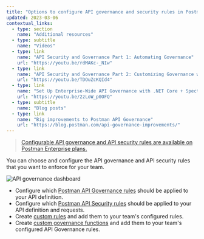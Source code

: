 ```yaml
---
title: "Options to configure API governance and security rules in Postman"
updated: 2023-03-06
contextual_links:
  - type: section
    name: "Additional resources"
  - type: subtitle
    name: "Videos"
  - type: link
    name: "API Security and Governance Part 1: Automating Governance"
    url: "https://youtu.be/rdMAKc-_NIw"
  - type: link
    name: "API Security and Governance Part 2: Customizing Governance with Spectral Rulesets"
    url: "https://youtu.be/TDOuZcKQId4"
  - type: link
    name: "Set Up Enterprise-Wide API Governance with .NET Core + Spectral | Postman Enterprise"
    url: "https://youtu.be/2zLoW_p0OFQ"
  - type: subtitle
    name: "Blog posts"
  - type: link
    name: "Big improvements to Postman API Governance"
    url: "https://blog.postman.com/api-governance-improvements/"
---
```


> [Configurable API governance and API security rules are available on Postman Enterprise plans.](https://www.postman.com/pricing)

You can choose and configure the API governance and API security rules that you want to enforce for your team.

<img alt="API governance dashboard" src="https://assets.postman.com/postman-docs/v10/api-governance-dashboard-v10.jpg"/>

* Configure which [Postman API Governance rules](/docs/api-governance/configurable-rules/configuring-api-governance-rules/) should be applied to your API definition.
* Configure which [Postman API Security rules](/docs/api-governance/configurable-rules/configuring-api-security-rules/) should be applied to your API definition and requests.
* Create [custom rules](/docs/api-governance/configurable-rules/spectral/) and add them to your team's configured rules.
* Create [custom governance functions](/docs/api-governance/configurable-rules/configuring-custom-governance-functions/) and add them to your team's configured API Governance rules.
